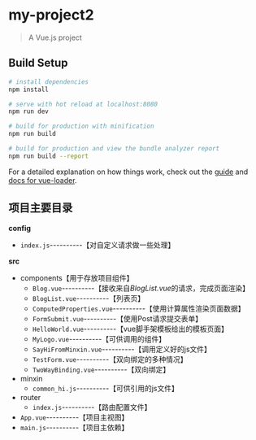# my-project2

> A Vue.js project

## Build Setup

``` bash
# install dependencies
npm install

# serve with hot reload at localhost:8080
npm run dev

# build for production with minification
npm run build

# build for production and view the bundle analyzer report
npm run build --report
```

For a detailed explanation on how things work, check out the [guide](http://vuejs-templates.github.io/webpack/) and [docs for vue-loader](http://vuejs.github.io/vue-loader).



## 项目主要目录

**config**

- `index.js`----------【对自定义请求做一些处理】

**src**

- components【用于存放项目组件】
  - `Blog.vue`----------【接收来自*BlogList.vue*的请求，完成页面渲染】
  - `BlogList.vue`----------【列表页】
  - `ComputedProperties.vue`----------【使用计算属性渲染页面数据】
  - `FormSubmit.vue`----------【使用Post请求提交表单】
  - `HelloWorld.vue`----------【vue脚手架模板给出的模板页面】
  - `MyLogo.vue`----------【可供调用的组件】
  - `SayHiFromMinxin.vue`----------【调用定义好的js文件】
  - `TestForm.vue`----------【双向绑定的多种情况】
  - `TwoWayBinding.vue`----------【双向绑定】
- minxin
  - `common_hi.js`----------【可供引用的js文件】
- router
  - `index.js`----------【路由配置文件】
- `App.vue`----------【项目主视图】
- `main.js`----------【项目主依赖】